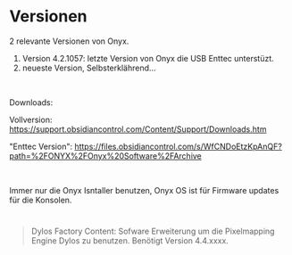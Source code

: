 # Versionen

2 relevante Versionen von Onyx.

1. Version 4.2.1057: letzte Version von Onyx die USB Enttec unterstüzt.
2. neueste Version, Selbsterklährend...

<br>
 
Downloads: 

Vollversion: https://support.obsidiancontrol.com/Content/Support/Downloads.htm

"Enttec Version": https://files.obsidiancontrol.com/s/WfCNDoEtzKpAnQF?path=%2FONYX%2FOnyx%20Software%2FArchive

<br>

Immer nur die Onyx Isntaller benutzen, Onyx OS ist für Firmware updates für die Konsolen.
<br>
#
>Dylos Factory Content: Sofware Erweiterung um die Pixelmapping Engine Dylos zu benutzen. Benötigt Version 4.4.xxxx.
#